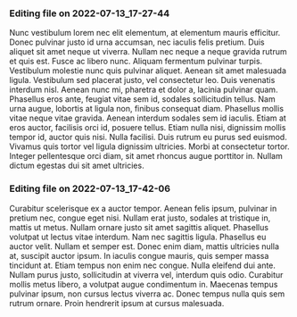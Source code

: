 

### Editing file on 2022-07-13_17-27-44

Nunc vestibulum lorem nec elit elementum, at elementum mauris efficitur. Donec pulvinar justo id urna accumsan, nec iaculis felis pretium. Duis aliquet sit amet neque ut viverra. Nullam nec neque a neque gravida rutrum et quis est. Fusce ac libero nunc. Aliquam fermentum pulvinar turpis. Vestibulum molestie nunc quis pulvinar aliquet. Aenean sit amet malesuada ligula. Vestibulum sed placerat justo, vel consectetur leo. Duis venenatis interdum nisl. Aenean nunc mi, pharetra et dolor a, lacinia pulvinar quam. Phasellus eros ante, feugiat vitae sem id, sodales sollicitudin tellus. Nam urna augue, lobortis at ligula non, finibus consequat diam.
Phasellus mollis vitae neque vitae gravida. Aenean interdum sodales sem id iaculis. Etiam at eros auctor, facilisis orci id, posuere tellus. Etiam nulla nisi, dignissim mollis tempor id, auctor quis nisi. Nulla facilisi. Duis rutrum eu purus sed euismod. Vivamus quis tortor vel ligula dignissim ultricies. Morbi at consectetur tortor. Integer pellentesque orci diam, sit amet rhoncus augue porttitor in. Nullam dictum egestas dui sit amet ultricies.




### Editing file on 2022-07-13_17-42-06

Curabitur scelerisque ex a auctor tempor. Aenean felis ipsum, pulvinar in pretium nec, congue eget nisi. Nullam erat justo, sodales at tristique in, mattis ut metus. Nullam ornare justo sit amet sagittis aliquet. Phasellus volutpat ut lectus vitae interdum. Nam nec sagittis ligula. Phasellus eu auctor velit.
Nullam et semper est. Donec enim diam, mattis ultricies nulla at, suscipit auctor ipsum. In iaculis congue mauris, quis semper massa tincidunt at. Etiam tempus non enim nec congue. Nulla eleifend dui ante. Nullam purus justo, sollicitudin at viverra vel, interdum quis odio. Curabitur mollis metus libero, a volutpat augue condimentum in. Maecenas tempus pulvinar ipsum, non cursus lectus viverra ac. Donec tempus nulla quis sem rutrum ornare. Proin hendrerit ipsum at cursus malesuada.


